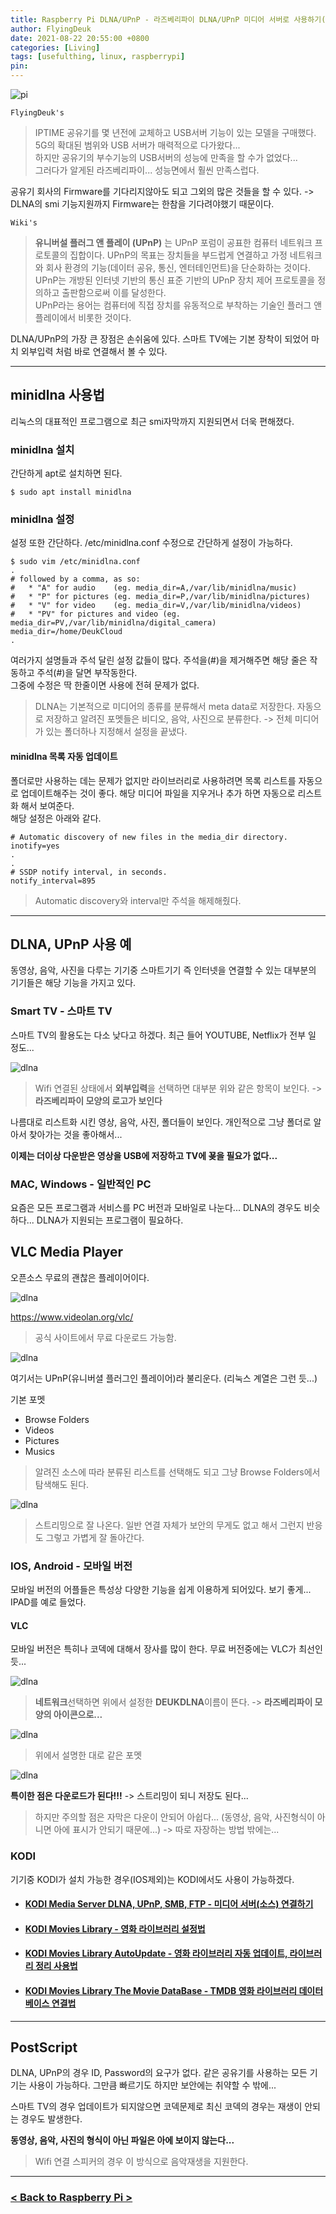 ```yaml
---
title: Raspberry Pi DLNA/UPnP - 라즈베리파이 DLNA/UPnP 미디어 서버로 사용하기(by minidlna)
author: FlyingDeuk
date: 2021-08-22 20:55:00 +0800
categories: [Living]
tags: [usefulthing, linux, raspberrypi]
pin:
---
```


![pi](/img/living/pi/pi.jpg)

`FlyingDeuk's`
> IPTIME 공유기를 몇 년전에 교체하고 USB서버 기능이 있는 모델을 구매했다. 5G의 확대된 범위와 USB 서버가 매력적으로 다가왔다... <br>
하지만 공유기의 부수기능의 USB서버의 성능에 만족을 할 수가 없었다...<br>
그러다가 알게된 라즈베리파이... 성능면에서 훨씬 만족스럽다. <br>

공유기 회사의 Firmware를 기다리지않아도 되고 그외의 많은 것들을 할 수 있다. -> DLNA의 smi 기능지원까지 Firmware는 한참을 기다려야했기 때문이다.

`Wiki's`
>**유니버설 플러그 앤 플레이 (UPnP)** 는 UPnP 포럼이 공표한 컴퓨터 네트워크 프로토콜의 집합이다. UPnP의 목표는 장치들을 부드럽게 연결하고 가정 네트워크와 회사 환경의 기능(데이터 공유, 통신, 엔터테인먼트)을 단순화하는 것이다. UPnP는 개방된 인터넷 기반의 통신 표준 기반의 UPnP 장치 제어 프로토콜을 정의하고 출판함으로써 이를 달성한다. <br>
UPnP라는 용어는 컴퓨터에 직접 장치를 유동적으로 부착하는 기술인 플러그 앤 플레이에서 비롯한 것이다.

DLNA/UPnP의 가장 큰 장점은 손쉬움에 있다. 스마트 TV에는 기본 장착이 되었어 마치 외부입력 처럼 바로 연결해서 볼 수 있다.

----------

## minidlna 사용법
리눅스의 대표적인 프로그램으로 최근 smi자막까지 지원되면서 더욱 편해졌다.
### minidlna 설치
간단하게 apt로 설치하면 된다.

```
$ sudo apt install minidlna
```
### minidlna 설정
설정 또한 간단하다. /etc/minidlna.conf 수정으로 간단하게 설정이 가능하다.

```
$ sudo vim /etc/minidlna.conf
.
# followed by a comma, as so:
#   * "A" for audio    (eg. media_dir=A,/var/lib/minidlna/music)
#   * "P" for pictures (eg. media_dir=P,/var/lib/minidlna/pictures)
#   * "V" for video    (eg. media_dir=V,/var/lib/minidlna/videos)
#   * "PV" for pictures and video (eg. media_dir=PV,/var/lib/minidlna/digital_camera)
media_dir=/home/DeukCloud
.
```
여러가지 설명들과 주석 달린 설정 값들이 많다. 주석을(#)을 제거해주면 해당 줄은 작동하고 주석(#)을 달면 부작동한다. <br>
그중에 수정은 딱 한줄이면 사용에 전혀 문제가 없다.
>DLNA는 기본적으로 미디어의 종류를 분류해서 meta data로 저장한다. 자동으로 저장하고 알려진 포멧들은 비디오, 음악, 사진으로 분류한다. -> 전체 미디어가 있는 폴더하나 지정해서 설정을 끝냈다.

#### minidlna 목록 자동 업데이트
폴더로만 사용하는 데는 문제가 없지만 라이브러리로 사용하려면 목록 리스트를 자동으로 업데이트해주는 것이 좋다. 해당 미디어 파일을 지우거나 추가 하면 자동으로 리스트화 해서 보여준다. <br>
해당 설정은 아래와 같다.

```
# Automatic discovery of new files in the media_dir directory.
inotify=yes
.
.
# SSDP notify interval, in seconds.
notify_interval=895
```
> Automatic discovery와 interval만 주석을 해제해줬다.

-----------

## DLNA, UPnP 사용 예
동영상, 음악, 사진을 다루는 기기중 스마트기기 즉 인터넷을 연결할 수 있는 대부분의 기기들은 해당 기능을 가지고 있다.

### Smart TV - 스마트 TV
스마트 TV의 활용도는 다소 낮다고 하겠다. 최근 들어 YOUTUBE, Netflix가 전부 일 정도...

![dlna](/img/living/iptime/dlna2.jpg)
>Wifi 연결된 상태에서 **외부입력**을 선택하면 대부분 위와 같은 항목이 보인다. -> **라즈베리파이 모양의 로고가 보인다**

나름대로 리스트화 시킨 영상, 음악, 사진, 폴더들이 보인다. 개인적으로 그냥 폴더로 알아서 찾아가는 것을 좋아해서...

**이제는 더이상 다운받은 영상을 USB에 저장하고 TV에 꾲을 필요가 없다...**

### MAC, Windows - 일반적인 PC
요즘은 모든 프로그램과 서비스를 PC 버전과 모바일로 나눈다... DLNA의 경우도 비슷하다... DLNA가 지원되는 프로그램이 필요하다.


## VLC Media Player
오픈소스 무료의 괜찮은 플레이어이다.

![dlna](/img/living/iptime/dlna3.jpg)

https://www.videolan.org/vlc/

>공식 사이트에서 무료 다운로드 가능함.

![dlna](/img/living/iptime/dlna4.jpg)

여기서는 UPnP(유니버셜 플러그인 플레이어)라 불리운다. (리눅스 계열은 그런 듯...)

기본 포멧
- Browse Folders
- Videos
- Pictures
- Musics
>알려진 소스에 따라 분류된 리스트를 선택해도 되고 그냥 Browse Folders에서 탐색해도 된다.

![dlna](/img/living/iptime/dlna5.jpg)
>스트리밍으로 잘 나온다. 일반 연결 자체가 보안의 무게도 없고 해서 그런지 반응도 그렇고 가볍게 잘 돌아간다.


### IOS, Android - 모바일 버전
모바일 버전의 어플들은 특성상 다양한 기능을 쉽게 이용하게 되어있다. 보기 좋게... IPAD를 예로 들었다.

#### VLC
모바일 버전은 특히나 코덱에 대해서 장사를 많이 한다. 무료 버전중에는 VLC가 최선인듯...

![dlna](/img/living/iptime/dlna6.jpg)
>**네트워크**선택하면 위에서 설정한 **DEUKDLNA**이름이 뜬다. -> **라즈베리파이 모양의 아이콘으로...**

![dlna](/img/living/iptime/dlna7.jpg)
>위에서 설명한 대로 같은 포멧

![dlna](/img/living/iptime/dlna8.jpg)

**특이한 점은 다운로드가 된다!!!** -> 스트리밍이 되니 저장도 된다...
>하지만 주의할 점은 자막은 다운이 안되어 아쉽다... (동영상, 음악, 사진형식이 아니면 아에 표시가 안되기 때문에...) -> 따로 자장하는 방법 밖에는...

### KODI
기기중 KODI가 설치 가능한 경우(IOS제외)는 KODI에서도 사용이 가능하겠다.


- #### [KODI Media Server DLNA, UPnP, SMB, FTP - 미디어 서버(소스) 연결하기](/posts/KODI-source/)

- #### [KODI Movies Library - 영화 라이브러리 설정법](/posts/KODI-library/)

- #### [KODI Movies Library AutoUpdate - 영화 라이브러리 자동 업데이트, 라이브러리 정리 사용법](/posts/KODI-autoupdate/)

- #### [KODI Movies Library The Movie DataBase - TMDB 영화 라이브러리 데이터베이스 연결법](/posts/KODI-tmdb/)

-------

## PostScript
DLNA, UPnP의 경우 ID, Password의 요구가 없다. 같은 공유기를 사용하는 모든 기기는 사용이 가능하다. 그만큼 빠르기도 하지만 보안에는 취약할 수 밖에... <br>

스마트 TV의 경우 업데이트가 되지않으면 코덱문제로 최신 코덱의 경우는 재생이 안되는 경우도 발생한다.

**동영상, 음악, 사진의 형식이 아닌 파일은 아에 보이지 않는다...**

>Wifi 연결 스피커의 경우 이 방식으로 음악재생을 지원한다.

-----------

### [< Back to Raspberry Pi >](/posts/RaspberryPi/)

